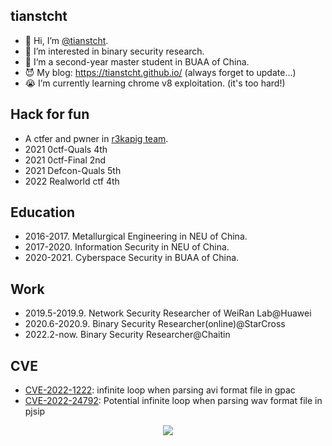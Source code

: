 ## tianstcht
- 👋 Hi, I’m [@tianstcht](https://github.com/tianstcht).
- 👀 I’m interested in binary security research.
- 🎩 I‘m a second-year master student in BUAA of China.
- 😈 My blog: https://tianstcht.github.io/ (always forget to update...)
- 😭 I’m currently learning chrome v8 exploitation. (it's too hard!)

## Hack for fun
- A ctfer and pwner in [r3kapig team](https://r3kapig.com/).
- 2021 0ctf-Quals 4th
- 2021 0ctf-Final 2nd
- 2021 Defcon-Quals 5th
- 2022 Realworld ctf 4th

## Education
- 2016-2017. Metallurgical Engineering in NEU of China.
- 2017-2020. Information Security in NEU of China.
- 2020-2021. Cyberspace Security in BUAA of China.

## Work
- 2019.5-2019.9. Network Security Researcher of WeiRan Lab@Huawei
- 2020.6-2020.9. Binary Security Researcher(online)@StarCross
- 2022.2-now. Binary Security Researcher@Chaitin

## CVE
- [CVE-2022-1222](https://huntr.dev/bounties/f8cb85b8-7ff3-47f1-a9a6-7080eb371a3d/): infinite loop when parsing avi format file in gpac
- [CVE-2022-24792](https://github.com/pjsip/pjproject/security/advisories/GHSA-rwgw-vwxg-q799): Potential infinite loop when parsing wav format file in pjsip


<p align = "center" >
  <img src = "https://komarev.com/ghpvc/?username=wangscaler" >
</p>

